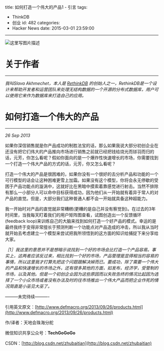 title: 如何打造一个伟大的产品1 - 引言
tags:
  - ThinkDB
  - 创业
id: 482
categories:
  - Hacker News
date: 2015-03-01 23:59:00
---

<div id="article_content" class="article_content">&#13;
        <div class="markdown_views">

![这里写图片描述](http://img.blog.csdn.net/20150301235133927)

# 关于作者

* * *

_我叫Slava Akhmechet，本人是 [RethinkDB](http://www.rethinkdb.com/) 的创始人之一，RethinkDB是一个设计来帮助开发者和运营团队来处理无结构数据的一个开源的分布式数据库，用户可以使用它来作为数据库来打造自己的应用。_

# 如何打造一个伟大的产品

* * *

_26 Sep 2013_

如果你深信销售就是你产品成功的制胜法宝的话，那么如果我说大部分初创企业在还没有把它们伟大的产品推向市场进行销售之前就已经把钱给烧光而铩羽而归的话，元芳，你怎么看呢？假如你面向的是一个爆炸性快速增长的市场，你需要找到一个打造一个伟大产品的方式的话，元芳，你又怎么看呢？

打造一个伟大的产品是很困难的，如果你没有一个很好的去分析产品和功能的一个可行模型的话会让这种困难更雪上加霜。如果没有这个模型，你将会永无停歇的受困于产品功能点的漩涡中，这就好比在黑暗中摸索着靠感觉进行射击。当然不排除有那么一小部分人可以命中目标获得成功，因为他们从一开始就有着异于常人的对产品的直觉。但是，大部分我们这种普通人都不会一开始就具备这种超能力。

我一开始时对产品的直觉就非常糟糕(更糟的是自己并没有察觉到)。在过去的3年时间里，当我每天盯着我们的用户矩阵图查看，试图创造出一个反馈循环(feedback loop)来训练自己的大脑来找到如何打造一个好产品的模式。幸运的是最终我终于变得非常擅长于预测判断一个功能点对产品造成的冲击，所以我从当时就开始去考虑建立一个模型来尝试把我所领悟到的这方面的知识给捕捉下来分享给大家。

_［1］我这里的意思并不是想暗示说找到一个好的市场会比打造一个产品容易。事实上，这两者应该反过来，相比找到一个好的市场，产品管理是显得相当的容易的事情，所以这里我才打算先把这个问题跟解决掉而已。要成功，除了需要一个伟大的产品和快速增长的市场之外，还有很多其他的方面，如发布，经济学，受管制的市场，以及其他。但是一个初创企业因为这些原因而以失败告终的情况比起因为选择了一个小众市场或者没有办法及时的往市场推出一个伟大产品而把企业作死的情况简直是小巫见大巫了。_

———未完待续———-

引用英文原文：[http://www.defmacro.org/2013/09/26/products.html](http://www.defmacro.org/2013/09/26/products.html) 

作/译者：天地会珠海分舵  

微信知识共享公众号：**TechGoGoGo**  

CSDN：[http://blog.csdn.net/zhubaitian](http://blog.csdn.net/zhubaitian)
</div>&#13;
        <script type="text/javascript"><![CDATA[
            $(function () {
                $('pre.prettyprint code').each(function () {
                    var lines = $(this).text().split('n').length;
                    var $numbering = $('<ul/>').addClass('pre-numbering').hide();
                    $(this).addClass('has-numbering').parent().append($numbering);
                    for (i = 1; i <= lines; i++) {
                        $numbering.append($('<li/>').text(i));
                    };
                    $numbering.fadeIn(1700);
                });
            });
        ]]></script></div>